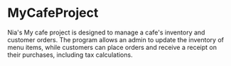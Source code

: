 # MyCafeProject
Nia's My cafe project is designed to manage a cafe's inventory and customer orders. The program allows an admin to update the inventory of menu items, while customers can place orders and receive a receipt on their purchases, including tax calculations.
